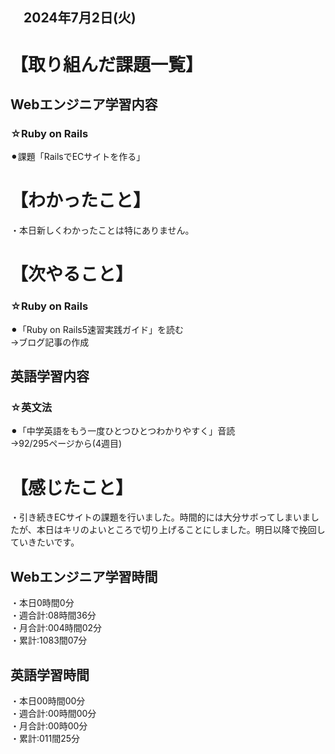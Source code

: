 ## 　2024年7月2日(火)
# 【取り組んだ課題一覧】
## Webエンジニア学習内容
### ☆Ruby on Rails
⚫︎課題「RailsでECサイトを作る」<br>
# 【わかったこと】
・本日新しくわかったことは特にありません。<br>
# 【次やること】
### ☆Ruby on Rails
⚫︎「Ruby on Rails5速習実践ガイド」を読む<br>
→ブログ記事の作成<br>
## 英語学習内容
### ☆英文法
⚫︎「中学英語をもう一度ひとつひとつわかりやすく」音読<br>
→92/295ページから(4週目)<br>
# 【感じたこと】
・引き続きECサイトの課題を行いました。時間的には大分サボってしまいましたが、本日はキリのよいところで切り上げることにしました。明日以降で挽回していきたいです。<br>
## Webエンジニア学習時間
・本日0時間0分<br>
・週合計:08時間36分<br>
・月合計:004時間02分<br>
・累計:1083間07分<br>
## 英語学習時間
・本日00時間00分<br>
・週合計:00時間00分<br>
・月合計:00時00分<br>
・累計:011間25分<br>

